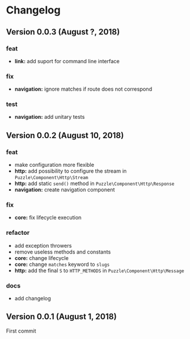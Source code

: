 # Changelog

## Version 0.0.3 (August ?, 2018)

### feat

 - **link:** add suport for command line interface

### fix

 - **navigation:** ignore matches if route does not correspond

### test

 - **navigation:** add unitary tests

## Version 0.0.2 (August 10, 2018)

### feat

 - make configuration more flexible
 - **http:** add possibility to configure the stream in `Puzzle\Component\Http\Stream`
 - **http:** add static `send()` method in `Puzzle\Component\Http\Response`
 - **navigation:** create navigation component

### fix

 - **core:** fix lifecycle execution

### refactor

 - add exception throwers
 - remove useless methods and constants
 - **core:** change lifecycle
 - **core:** change `matches` keyword to `slugs`
 - **http:** add the final `S` to `HTTP_METHODS` in `Puzzle\Component\Http\Message`

### docs

 - add changelog

## Version 0.0.1 (August 1, 2018)

First commit